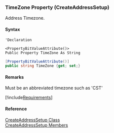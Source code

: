 ﻿### TimeZone Property (CreateAddressSetup)

Address Timezone.

#### Syntax

```vbnet
'Declaration

<PropertyBitValueAttribute()>
Public Property TimeZone As String
```

```csharp
[PropertyBitValueAttribute()]
public string TimeZone {get; set;}
```

#### Remarks

Must be an abbreviated timezone such as 'CST'

[!include[Requirements](../partials/requirements.md)]

#### Reference

[CreateAddressSetup Class](FChoice.Toolkits.Clarify~FChoice.Toolkits.Clarify.Interfaces.CreateAddressSetup.md)  
[CreateAddressSetup Members](FChoice.Toolkits.Clarify~FChoice.Toolkits.Clarify.Interfaces.CreateAddressSetup_members.md)